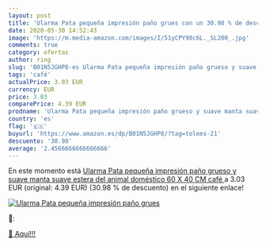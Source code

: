 ```yaml
---
layout: post
title: 'Ularma Pata pequeña impresión paño grues con un 30.98 % de descuento'
date: 2020-05-30 14:52:43
image: 'https://m.media-amazon.com/images/I/51yCPY98c6L._SL200_.jpg'
comments: true
category: ofertas
author: ring
slug: 'B01N5JGHP8-es Ularma Pata pequeña impresión paño grueso y suave manta...'
tags: 'café'
actualPrice: 3.03 EUR
currency: EUR
price: 3.03
comparePrice: 4.39 EUR
prodname: 'Ularma Pata pequeña impresión paño grueso y suave manta suave estera del animal doméstico  60 X 40 CM  café '
country: 'es'
flag: '🇪🇸'
buyurl: 'https://www.amazon.es/dp/B01N5JGHP8/?tag=tolees-21'
descuento: '30.98'
average: '2.4566666666666666'
---
```


En este momento está [Ularma Pata pequeña impresión paño grueso y suave manta suave estera del animal doméstico  60 X 40 CM  café ](https://www.amazon.es/dp/B01N5JGHP8/?tag=tolees-21) a 3.03 EUR (original: 4.39 EUR) (30.98 %  de descuento) en el siguiente enlace!

[![Ularma Pata pequeña impresión paño grues](https://m.media-amazon.com/images/I/51yCPY98c6L._SL200_.jpg)](https://www.amazon.es/dp/B01N5JGHP8/?tag=tolees-21)

🔎:


[🛒 Aquí!!!](https://www.amazon.es/dp/B01N5JGHP8/?tag=tolees-21)
